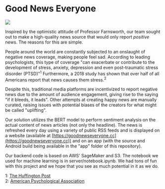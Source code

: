 # Good News Everyone
<img src="https://media.giphy.com/media/3o7abA4a0QCXtSxGN2/giphy.gif">

Inspired by the optimistic attitude of Professor Farnsworth, our team sought out to make a high-quality news source that would only report *positive* news. The reasons for this are simple. 

People around the world are constantly subjected to an onslaught of negative news coverage, making people feel sad. According to leading psychologists, this type of coverage "can exacerbate or contribute to the development of stress, anxiety, depression and even post-traumatic stress disorder (PTSD)"<sup>1</sup> Furthermore, a 2018 study has shown that over half of all Americans report that news causes them stress.<sup>2</sup>

Despite this, traditional media platforms are incentivized to report negative news due to the amount of audience engagement, giving rise to the saying "if it bleeds, it leads". Other attempts at creating happy news are  manually curated, raising issues with potential biases of the creators for what might be called "uplifting".

Our solution utilizes the BERT model to perform sentiment analysis on the actual content of news articles (not only the headline). The news is refreshed every day using a variety of public RSS feeds and is displayed on a website (available at [https://goodnewseveryone.cc](https://goodnewseveryone.cc)) and on an app (with the source and Android build being available in the "app" folder of this repository). 

Our backend code is based on AWS' SageMaker and S3. The notebook we used for machine learning is in server/notebook.ipynb. We had tons of fun with this project and we hope that you see as much potential in it as we do.

1: [The Huffington Post](https://www.huffpost.com/entry/violent-media-anxiety_n_6671732) \
2: [American Psychological Association](https://www.apa.org/news/press/releases/2017/11/lowest-point)